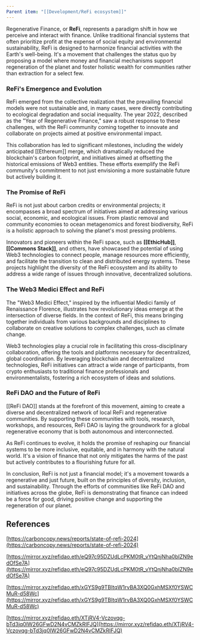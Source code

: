 ```yaml
---
Parent item: "[[Development/ReFi ecosystem]]"
---
```

Regenerative Finance, or **ReFi**, represents a paradigm shift in how we perceive and interact with finance. Unlike traditional financial systems that often prioritize profit at the expense of social equity and environmental sustainability, ReFi is designed to harmonize financial activities with the Earth's well-being. It's a movement that challenges the status quo by proposing a model where money and financial mechanisms support regeneration of the planet and foster holistic wealth for communities rather than extraction for a select few.

### ReFi's Emergence and Evolution

ReFi emerged from the collective realization that the prevailing financial models were not sustainable and, in many cases, were directly contributing to ecological degradation and social inequality. The year 2022, described as the "Year of Regenerative Finance," saw a robust response to these challenges, with the ReFi community coming together to innovate and collaborate on projects aimed at positive environmental impact.

This collaboration has led to significant milestones, including the widely anticipated [[Ethereum]] merge, which dramatically reduced the blockchain's carbon footprint, and initiatives aimed at offsetting the historical emissions of Web3 entities. These efforts exemplify the ReFi community's commitment to not just envisioning a more sustainable future but actively building it.

### The Promise of ReFi

ReFi is not just about carbon credits or environmental projects; it encompasses a broad spectrum of initiatives aimed at addressing various social, economic, and ecological issues. From plastic removal and community economies to ocean metagenomics and forest biodiversity, ReFi is a holistic approach to solving the planet's most pressing problems.

Innovators and pioneers within the ReFi space, such as **[[EthicHub]]**, **[[Commons Stack]]**, and others, have showcased the potential of using Web3 technologies to connect people, manage resources more efficiently, and facilitate the transition to clean and distributed energy systems. These projects highlight the diversity of the ReFi ecosystem and its ability to address a wide range of issues through innovative, decentralized solutions.

### The Web3 Medici Effect and ReFi

The "Web3 Medici Effect," inspired by the influential Medici family of Renaissance Florence, illustrates how revolutionary ideas emerge at the intersection of diverse fields. In the context of ReFi, this means bringing together individuals from various backgrounds and disciplines to collaborate on creative solutions to complex challenges, such as climate change.

Web3 technologies play a crucial role in facilitating this cross-disciplinary collaboration, offering the tools and platforms necessary for decentralized, global coordination. By leveraging blockchain and decentralized technologies, ReFi initiatives can attract a wide range of participants, from crypto enthusiasts to traditional finance professionals and environmentalists, fostering a rich ecosystem of ideas and solutions.

### ReFi DAO and the Future of ReFi

[[ReFi DAO]] stands at the forefront of this movement, aiming to create a diverse and decentralized network of local ReFi and regenerative communities. By supporting these communities with tools, research, workshops, and resources, ReFi DAO is laying the groundwork for a global regenerative economy that is both autonomous and interconnected.

As ReFi continues to evolve, it holds the promise of reshaping our financial systems to be more inclusive, equitable, and in harmony with the natural world. It's a vision of finance that not only mitigates the harms of the past but actively contributes to a flourishing future for all.

In conclusion, ReFi is not just a financial model; it's a movement towards a regenerative and just future, built on the principles of diversity, inclusion, and sustainability. Through the efforts of communities like ReFi DAO and initiatives across the globe, ReFi is demonstrating that finance can indeed be a force for good, driving positive change and supporting the regeneration of our planet.

## References

[https://carboncopy.news/reports/state-of-refi-2024](https://carboncopy.news/reports/state-of-refi-2024)

[https://mirror.xyz/refidao.eth/eQ97c95DZUdLcPKM0tR_vYtQnjNha0bIZN9edOfSe7A](https://mirror.xyz/refidao.eth/eQ97c95DZUdLcPKM0tR_vYtQnjNha0bIZN9edOfSe7A)

[https://mirror.xyz/refidao.eth/xGYS9g9TBItqW1rvBA3XQ0GxhMSXf0YSWCMuR-d58Wc](https://mirror.xyz/refidao.eth/xGYS9g9TBItqW1rvBA3XQ0GxhMSXf0YSWCMuR-d58Wc)

[https://mirror.xyz/refidao.eth/XTjRV4-Vczovqg-bTd3jq0lW26GFwD2N4vCMZkRIFJQ](https://mirror.xyz/refidao.eth/XTjRV4-Vczovqg-bTd3jq0lW26GFwD2N4vCMZkRIFJQ)